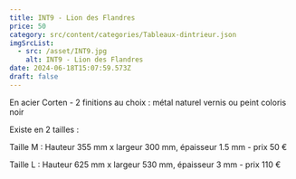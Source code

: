 ```yaml
---
title: INT9 - Lion des Flandres
price: 50
category: src/content/categories/Tableaux-dintrieur.json
imgSrcList:
  - src: /asset/INT9.jpg
    alt: INT9 - Lion des Flandres
date: 2024-06-18T15:07:59.573Z
draft: false
---
```


En acier Corten - 2 finitions au choix : métal naturel vernis ou peint coloris noir 

Existe en 2 tailles :

Taille M : Hauteur 355 mm x largeur 300 mm, épaisseur 1.5 mm - prix 50 € 

Taille L : Hauteur 625 mm x largeur 530 mm, épaisseur 3 mm - prix 110 € 
